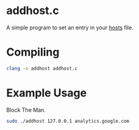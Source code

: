 # addhost.c

A simple program to set an entry in your [hosts](https://en.wikipedia.org/wiki/Hosts_(file)) file.

# Compiling

```bash
clang -o addhost addhost.c
```

# Example Usage

Block The Man.

```bash
sudo ./addhost 127.0.0.1 analytics.google.com
```
